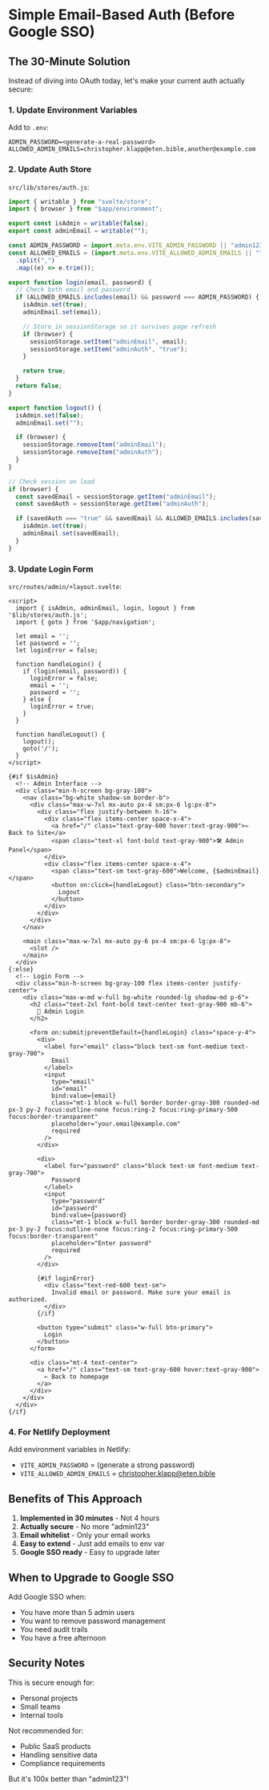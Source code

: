# Simple Email-Based Auth (Before Google SSO)

## The 30-Minute Solution

Instead of diving into OAuth today, let's make your current auth actually secure:

### 1. Update Environment Variables

Add to `.env`:

```env
ADMIN_PASSWORD=<generate-a-real-password>
ALLOWED_ADMIN_EMAILS=christopher.klapp@eten.bible,another@example.com
```

### 2. Update Auth Store

`src/lib/stores/auth.js`:

```javascript
import { writable } from "svelte/store";
import { browser } from "$app/environment";

export const isAdmin = writable(false);
export const adminEmail = writable("");

const ADMIN_PASSWORD = import.meta.env.VITE_ADMIN_PASSWORD || "admin123";
const ALLOWED_EMAILS = (import.meta.env.VITE_ALLOWED_ADMIN_EMAILS || "")
  .split(",")
  .map((e) => e.trim());

export function login(email, password) {
  // Check both email and password
  if (ALLOWED_EMAILS.includes(email) && password === ADMIN_PASSWORD) {
    isAdmin.set(true);
    adminEmail.set(email);

    // Store in sessionStorage so it survives page refresh
    if (browser) {
      sessionStorage.setItem("adminEmail", email);
      sessionStorage.setItem("adminAuth", "true");
    }

    return true;
  }
  return false;
}

export function logout() {
  isAdmin.set(false);
  adminEmail.set("");

  if (browser) {
    sessionStorage.removeItem("adminEmail");
    sessionStorage.removeItem("adminAuth");
  }
}

// Check session on load
if (browser) {
  const savedEmail = sessionStorage.getItem("adminEmail");
  const savedAuth = sessionStorage.getItem("adminAuth");

  if (savedAuth === "true" && savedEmail && ALLOWED_EMAILS.includes(savedEmail)) {
    isAdmin.set(true);
    adminEmail.set(savedEmail);
  }
}
```

### 3. Update Login Form

`src/routes/admin/+layout.svelte`:

```svelte
<script>
  import { isAdmin, adminEmail, login, logout } from '$lib/stores/auth.js';
  import { goto } from '$app/navigation';

  let email = '';
  let password = '';
  let loginError = false;

  function handleLogin() {
    if (login(email, password)) {
      loginError = false;
      email = '';
      password = '';
    } else {
      loginError = true;
    }
  }

  function handleLogout() {
    logout();
    goto('/');
  }
</script>

{#if $isAdmin}
  <!-- Admin Interface -->
  <div class="min-h-screen bg-gray-100">
    <nav class="bg-white shadow-sm border-b">
      <div class="max-w-7xl mx-auto px-4 sm:px-6 lg:px-8">
        <div class="flex justify-between h-16">
          <div class="flex items-center space-x-4">
            <a href="/" class="text-gray-600 hover:text-gray-900">← Back to Site</a>
            <span class="text-xl font-bold text-gray-900">🛠️ Admin Panel</span>
          </div>
          <div class="flex items-center space-x-4">
            <span class="text-sm text-gray-600">Welcome, {$adminEmail}</span>
            <button on:click={handleLogout} class="btn-secondary">
              Logout
            </button>
          </div>
        </div>
      </div>
    </nav>

    <main class="max-w-7xl mx-auto py-6 px-4 sm:px-6 lg:px-8">
      <slot />
    </main>
  </div>
{:else}
  <!-- Login Form -->
  <div class="min-h-screen bg-gray-100 flex items-center justify-center">
    <div class="max-w-md w-full bg-white rounded-lg shadow-md p-6">
      <h2 class="text-2xl font-bold text-center text-gray-900 mb-6">
        🔐 Admin Login
      </h2>

      <form on:submit|preventDefault={handleLogin} class="space-y-4">
        <div>
          <label for="email" class="block text-sm font-medium text-gray-700">
            Email
          </label>
          <input
            type="email"
            id="email"
            bind:value={email}
            class="mt-1 block w-full border border-gray-300 rounded-md px-3 py-2 focus:outline-none focus:ring-2 focus:ring-primary-500 focus:border-transparent"
            placeholder="your.email@example.com"
            required
          />
        </div>

        <div>
          <label for="password" class="block text-sm font-medium text-gray-700">
            Password
          </label>
          <input
            type="password"
            id="password"
            bind:value={password}
            class="mt-1 block w-full border border-gray-300 rounded-md px-3 py-2 focus:outline-none focus:ring-2 focus:ring-primary-500 focus:border-transparent"
            placeholder="Enter password"
            required
          />
        </div>

        {#if loginError}
          <div class="text-red-600 text-sm">
            Invalid email or password. Make sure your email is authorized.
          </div>
        {/if}

        <button type="submit" class="w-full btn-primary">
          Login
        </button>
      </form>

      <div class="mt-4 text-center">
        <a href="/" class="text-sm text-gray-600 hover:text-gray-900">
          ← Back to homepage
        </a>
      </div>
    </div>
  </div>
{/if}
```

### 4. For Netlify Deployment

Add environment variables in Netlify:

- `VITE_ADMIN_PASSWORD` = (generate a strong password)
- `VITE_ALLOWED_ADMIN_EMAILS` = christopher.klapp@eten.bible

## Benefits of This Approach

1. **Implemented in 30 minutes** - Not 4 hours
2. **Actually secure** - No more "admin123"
3. **Email whitelist** - Only your email works
4. **Easy to extend** - Just add emails to env var
5. **Google SSO ready** - Easy to upgrade later

## When to Upgrade to Google SSO

Add Google SSO when:

- You have more than 5 admin users
- You want to remove password management
- You need audit trails
- You have a free afternoon

## Security Notes

This is secure enough for:

- Personal projects
- Small teams
- Internal tools

Not recommended for:

- Public SaaS products
- Handling sensitive data
- Compliance requirements

But it's 100x better than "admin123"!
